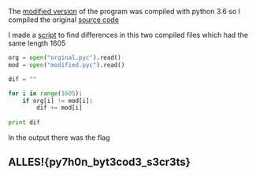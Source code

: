 The [modified version](https://github.com/mar232320/ctf-writeups/raw/main/alles2021/manipulated_tictactoe.cpython-36.pyc) of the program was compiled with python 3.6 so I compiled the original [source code](https://github.com/mar232320/ctf-writeups/raw/main/alles2021/tictactoe.py)

I made a [script](http://) to find differences in this two compiled files which had the same length 1605

```python
org = open("orginal.pyc").read()
mod = open("modified.pyc").read()

dif = ""

for i in range(1605):
    if org[i] != mod[i]:
        dif += mod[i]
				
print dif
```
In the output there was the flag

## ALLES!{py7h0n_byt3cod3_s3cr3ts}
